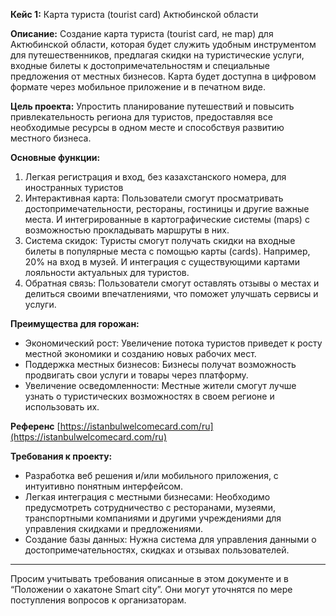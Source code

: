 **Кейс 1:** Карта туриста (tourist card) Актюбинской области

**Описание:**
Создание карта туриста (tourist card, не map) для Актюбинской области, которая будет служить удобным инструментом для путешественников, предлагая скидки на туристические услуги, входные билеты к достопримечательностям и специальные предложения от местных бизнесов. Карта будет доступна в цифровом формате через мобильное приложение и в печатном виде.

**Цель проекта:**
Упростить планирование путешествий и повысить привлекательность региона для туристов, предоставляя все необходимые ресурсы в одном месте и способствуя развитию местного бизнеса.

**Основные функции:** 
1. Легкая регистрация и вход, без казахстанского номера, для иностранных туристов
2. Интерактивная карта: Пользователи смогут просматривать достопримечательности, рестораны, гостиницы и другие важные места. И интегрированные в картографические системы (maps) с возможностью прокладывать маршруты в них.
3. Система скидок: Туристы смогут получать скидки на входные билеты в популярные места с помощью карты (cards). Например, 20% на вход в музей. И интеграция с существующими картами лояльности актуальных для туристов.
4. Обратная связь: Пользователи смогут оставлять отзывы о местах и делиться своими впечатлениями, что поможет улучшать сервисы и услуги.

**Преимущества для горожан:**
- Экономический рост: Увеличение потока туристов приведет к росту местной экономики и созданию новых рабочих мест.
- Поддержка местных бизнесов: Бизнесы получат возможность продвигать свои услуги и товары через платформу.
- Увеличение осведомленности: Местные жители смогут лучше узнать о туристических возможностях в своем регионе и использовать их.

**Референс**
[https://istanbulwelcomecard.com/ru](https://istanbulwelcomecard.com/ru) 

**Требования к проекту:**
- Разработка веб решения и/или мобильного приложения, с интуитивно понятным интерфейсом.
- Легкая интеграция с местными бизнесами: Необходимо предусмотреть сотрудничество с ресторанами, музеями, транспортными компаниями и другими учреждениями для управления скидками и предложениями.
- Создание базы данных: Нужна система для управления данными о достопримечательностях, скидках и отзывах пользователей.

---

Просим учитывать требования описанные в этом документе и в “Положении о хакатоне Smart city”. Они могут уточнятся по мере поступления вопросов к организаторам. 


